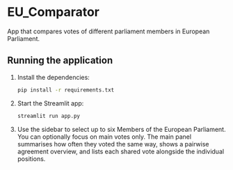 # EU_Comparator
App that compares votes of different parliament members in European Parliament.

## Running the application

1. Install the dependencies:

   ```bash
   pip install -r requirements.txt
   ```

2. Start the Streamlit app:

   ```bash
   streamlit run app.py
   ```

3. Use the sidebar to select up to six Members of the European Parliament. You can
   optionally focus on main votes only. The main panel summarises how often they
   voted the same way, shows a pairwise agreement overview, and lists each shared
   vote alongside the individual positions.
